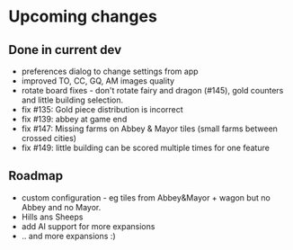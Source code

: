 # Upcoming changes

## Done in current dev

- preferences dialog to change settings from app
- improved TO, CC, GQ, AM images quality
- rotate board fixes - don't rotate fairy and dragon (#145), gold counters and little building selection.
- fix #135: Gold piece distribution is incorrect
- fix #139: abbey at game end
- fix #147: Missing farms on Abbey & Mayor tiles (small farms between crossed cities)
- fix #149: little building can be scored multiple times for one feature

## Roadmap

*  custom configuration - eg tiles from Abbey&Mayor + wagon but  no Abbey and no Mayor.
* Hills ans Sheeps
* add AI support for more expansions
* .. and more expansions :)